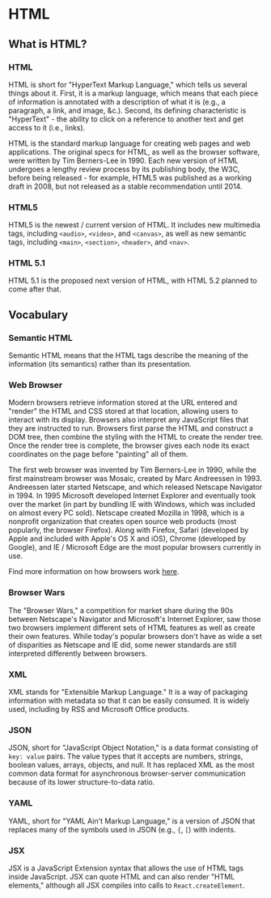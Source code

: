 # HTML

## What is HTML?

### HTML

HTML is short for "HyperText Markup Language," which tells us several things
about it. First, it is a markup language, which means that each piece of
information is annotated with a description of what it is (e.g., a paragraph, a
link, and image, &c.). Second, its defining characteristic is "HyperText" - the
ability to click on a reference to another text and get access to it (i.e.,
links).

HTML is the standard markup language for creating web pages and web
applications. The original specs for HTML, as well as the browser software,
were written by Tim Berners-Lee in 1990. Each new version of HTML undergoes a
lengthy review process by its publishing body, the W3C, before being released -
for example, HTML5 was published as a working draft in 2008, but not released
as a stable recommendation until 2014.

### HTML5

HTML5 is the newest / current version of HTML. It includes new multimedia tags,
including `<audio>`, `<video>`, and `<canvas>`, as well as new semantic tags,
including `<main>`, `<section>`, `<header>`, and `<nav>`.

### HTML 5.1

HTML 5.1 is the proposed next version of HTML, with HTML 5.2 planned to come after that.

## Vocabulary

### Semantic HTML 

Semantic HTML means that the HTML tags describe the meaning of the information
(its semantics) rather than its presentation.

### Web Browser

Modern browsers retrieve information stored at the URL entered and "render" the
HTML and CSS stored at that location, allowing users to interact with its
display. Browsers also interpret any JavaScript files that they are instructed
to run. Browsers first parse the HTML and construct a DOM tree, then combine
the styling with the HTML to create the render tree. Once the render tree is
complete, the browser gives each node its exact coordinates on the page before
"painting" all of them.

The first web browser was invented by Tim Berners-Lee in 1990, while the first
mainstream browser was Mosaic, created by Marc Andreessen in 1993. Andreessen
later started Netscape, and which released Netscape Navigator in 1994. In 1995
Microsoft developed Internet Explorer and eventually took over the market (in
part by bundling IE with Windows, which was included on almost every PC sold).
Netscape created Mozilla in 1998, which is a nonprofit organization that
creates open source web products (most popularly, the browser Firefox). Along
with Firefox, Safari (developed by Apple and included with Apple's OS X and
iOS), Chrome (developed by Google), and IE / Microsoft Edge are the most
popular browsers currently in use.

Find more information on how browsers work [here][html5rocks-browsers].

### Browser Wars

The "Browser Wars," a competition for market share during the 90s between
Netscape's Navigator and Microsoft's Internet Explorer, saw those two browsers
implement different sets of HTML features as well as create their own features.
While today's popular browsers don't have as wide a set of disparities as
Netscape and IE did, some newer standards are still interpreted differently
between browsers.

### XML

XML stands for "Extensible Markup Language." It is a way of packaging
information with metadata so that it can be easily consumed. It is widely used,
including by RSS and Microsoft Office products.

### JSON

JSON, short for "JavaScript Object Notation," is a data format consisting of
`key: value` pairs. The value types that it accepts are numbers, strings,
boolean values, arrays, objects, and null. It has replaced XML as the most
common data format for asynchronous browser-server communication because of its
lower structure-to-data ratio.

### YAML

YAML, short for "YAML Ain't Markup Language," is a version of JSON that
replaces many of the symbols used in JSON (e.g., `{`, `[`) with indents.

### JSX

JSX is a JavaScript Extension syntax that allows the use of HTML tags inside
JavaScript. JSX can quote HTML and can also render "HTML elements," although
all JSX compiles into calls to `React.createElement`.

[html5rocks-browsers]: https://www.html5rocks.com/en/tutorials/internals/howbrowserswork/